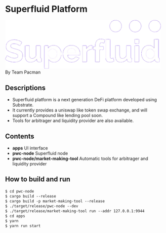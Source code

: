 # Superfluid Platform

![](https://github.com/polkaworld-org/superfluid/raw/master/apps/packages/app-superfluid/src/images/logo.jpg)
By Team Pacman
## Descriptions
- Superfluid platform is a next generation DeFi platform developed using Substrate.  
- It currently provides a uniswap like token swap exchange, and will support a Compound like lending pool soon.  
- Tools for arbitrager and liquidity provider are also available.

## Contents
- **apps** UI interface  
- **pwc-node** Superfluid node  
- **pwc-node/market-making-tool** Automatic tools for arbitrager and liquidity provider  

## How to build and run

```
$ cd pwc-node
$ cargo build --release
$ cargo build -p market-making-tool --release
$ ./target/release/pwc-node --dev
$ ./target/release/market-making-tool run --addr 127.0.0.1:9944
$ cd apps
$ yarn
$ yarn run start
```
